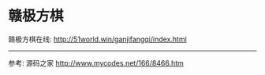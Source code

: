 # 赣极方棋

赣极方棋在线: http://51world.win/ganjifangqi/index.html

---

参考: 源码之家 http://www.mycodes.net/166/8466.htm
